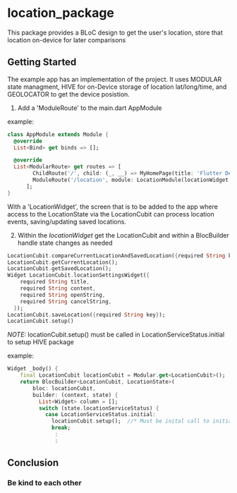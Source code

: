 # location_package

This package provides a BLoC design to get the user's location, store that location on-device for later
comparisons

## Getting Started

The example app has an implementation of the project. It uses MODULAR state managment, HIVE for
on-Device storage of location lat/long/time, and GEOLOCATOR to get the device posistion.

1) Add a 'ModuleRoute' to the main.dart AppModule

example:

```dart
class AppModule extends Module {
  @override
  List<Bind> get binds => [];

  @override
  List<ModularRoute> get routes => [
        ChildRoute('/', child: (_, __) => MyHomePage(title: 'Flutter Demo Home Page')),
        ModuleRoute('/location', module: LocationModule(locationWidget: LocationWidget())),
      ];
}
```

With a 'LocationWidget', the screen that is to be added to the app where access to the LocationState via the LocationCubit can process location events, saving/updating saved locations.

2) Within the *locationWidget* get the LocationCubit and within a BlocBuilder handle state changes as needed

```dart
LocationCubit.compareCurrentLocationAndSavedLocation({required String key});
LocationCubit.getCurrentLocation();
LocationCubit.getSavedLocation();
Widget LocationCubit.locationSettingsWidget({
    required String title,
    required String content,
    required String openString,
    required String cancelString,
  });
LocationCubit.saveLocation({required String key});
LocationCubit.setup()
```

*NOTE:* locationCubit.setup() must be called in LocationServiceStatus.initial to setup HIVE package

example:

```dart
Widget _body() {
    final LocationCubit locationCubit = Modular.get<LocationCubit>();
    return BlocBuilder<LocationCubit, LocationState>(
        bloc: locationCubit,
        builder: (context, state) {
          List<Widget> column = [];
          switch (state.locationServiceStatus) {
            case LocationServiceStatus.initial:
              locationCubit.setup();  //* Must be inital call to initialize HIVE package
              break;
               :
               :         
```


## Conclusion

### Be kind to each other
